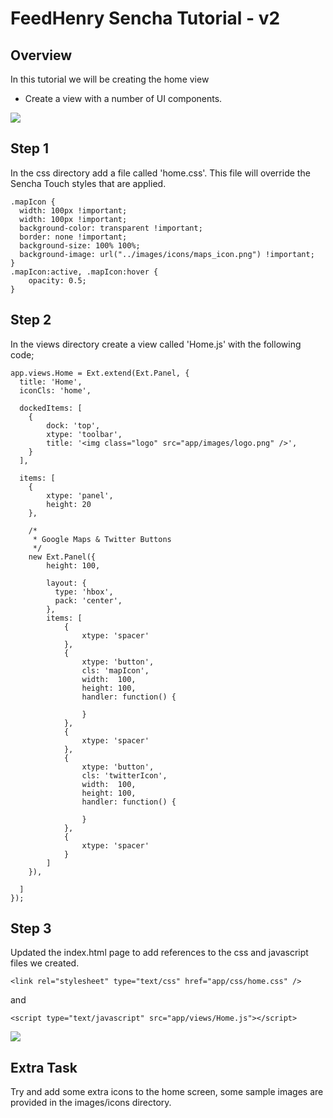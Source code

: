 # FeedHenry Sencha Tutorial - v2

## Overview

In this tutorial we will be creating the home view

* Create a view with a number of UI components.

![](https://github.com/feedhenry/Training-Demo-App/raw/v1/docs/HomeView.png)

## Step 1

In the css directory add a file called 'home.css'. This file will override the Sencha Touch styles that are applied.

	.mapIcon {
	  width: 100px !important;
	  width: 100px !important;
	  background-color: transparent !important;
	  border: none !important;
	  background-size: 100% 100%;
	  background-image: url("../images/icons/maps_icon.png") !important;
	}
	.mapIcon:active, .mapIcon:hover {
		opacity: 0.5;
	}

## Step 2

In the views directory create a view called 'Home.js' with the following code;

	app.views.Home = Ext.extend(Ext.Panel, {
	  title: 'Home',
	  iconCls: 'home',

	  dockedItems: [
	  	{
	  		dock: 'top',
	  		xtype: 'toolbar',
	  		title: '<img class="logo" src="app/images/logo.png" />',
	  	}
	  ],

	  items: [
	    {
	  		xtype: 'panel',
	  		height: 20
	  	},

	  	/* 
	  	 * Google Maps & Twitter Buttons
	  	 */
	  	new Ext.Panel({
	  		height: 100,

	  		layout: {
		      type: 'hbox',
		      pack: 'center',  
		    },
		    items: [
		    	{
			  		xtype: 'spacer'
			  	},
			  	{
			  		xtype: 'button',
			  		cls: 'mapIcon',
			  		width:  100,
			  		height: 100,
			  		handler: function() {
			  			
			  		}
			  	},
			  	{
			  		xtype: 'spacer'
			  	},
			  	{
			  		xtype: 'button',
			  		cls: 'twitterIcon',
			  		width:  100,
			  		height: 100,
			  		handler: function() {
			  			
			  		}
			  	},
			  	{
			  		xtype: 'spacer'
			  	}
		    ]
	  	}),

	  ]
	});

## Step 3

Updated the index.html page to add references to the css and javascript files we created.

	<link rel="stylesheet" type="text/css" href="app/css/home.css" />

and

	<script type="text/javascript" src="app/views/Home.js"></script>

![](https://github.com/feedhenry/Training-Demo-App/blob/v2/docs/HomeView.png?raw=true)

## Extra Task

Try and add some extra icons to the home screen, some sample images are provided in the images/icons directory.

